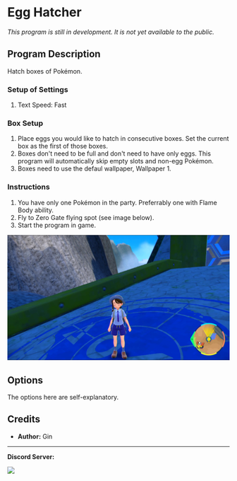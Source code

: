 # Egg Hatcher

*This program is still in development. It is not yet available to the public.*

## Program Description

Hatch boxes of Pokémon.

### Setup of Settings

1. Text Speed: Fast

### Box Setup

1. Place eggs you would like to hatch in consecutive boxes. Set the current box as the first of those boxes.
2. Boxes don't need to be full and don't need to have only eggs. This program will automatically skip empty slots and non-egg Pokémon.
3. Boxes need to use the defaul wallpaper, Wallpaper 1.

### Instructions

1. You have only one Pokémon in the party. Preferrably one with Flame Body ability.
2. Fly to Zero Gate flying spot (see image below).
3. Start the program in game.

<img src="images/ZeroGate.png">


## Options

The options here are self-explanatory.


## Credits

- **Author:** Gin

<hr>

**Discord Server:** 

[<img src="https://canary.discordapp.com/api/guilds/695809740428673034/widget.png?style=banner2">](https://discord.gg/cQ4gWxN)


